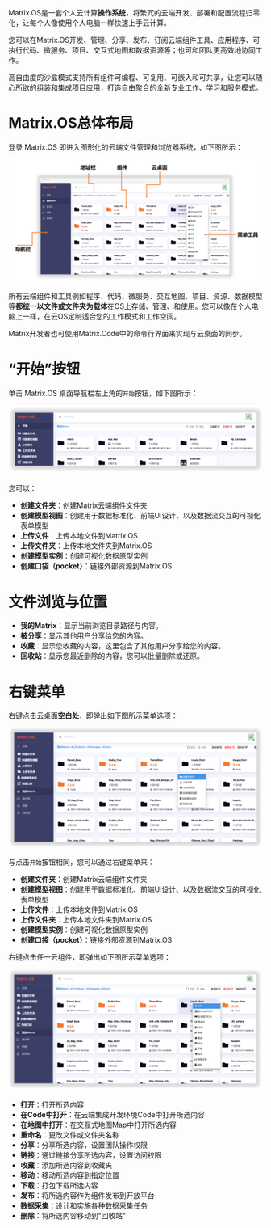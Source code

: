 Matrix.OS是一套个人云计算**操作系统**，将繁冗的云端开发、部署和配置流程归零化，让每个人像使用个人电脑一样快速上手云计算。

您可以在Matrix.OS开发、管理、分享、发布、订阅云端组件工具、应用程序、可执行代码、微服务、项目、交互式地图和数据资源等；也可和团队更高效地协同工作。

高自由度的沙盒模式支持所有组件可编程、可复用、可嵌入和可共享，让您可以随心所欲的组装和集成项目应用，打造自由聚合的全新专业工作、学习和服务模式。


# Matrix.OS总体布局

登录 Matrix.OS 即进入图形化的云端文件管理和浏览器系统，如下图所示：

![Matrix.OS](../../../media/os/quickstart/oslayout.png "Matrix.OS")

所有云端组件和工具例如程序、代码、微服务、交互地图、项目、资源、数据模型等**都统一以文件或文件夹为载体**在OS上存储、管理、和使用。您可以像在个人电脑上一样，在云OS定制适合您的工作模式和工作空间。

Matrix开发者也可使用Matrix.Code中的命令行界面来实现与云桌面的同步。

# “开始”按钮

单击 Matrix.OS 桌面导航栏左上角的`开始`按钮，如下图所示：

![Matrix.OS](../../../media/os/quickstart/startmenu.png "开始按钮")

您可以：

* **创建文件夹**：创建Matrix云端组件文件夹
* **创建模型视图**：创建用于数据标准化、前端UI设计、以及数据流交互的可视化表单模型
* **上传文件**：上传本地文件到Matrix.OS
* **上传文件夹**：上传本地文件夹到Matrix.OS
* **创建模型实例**：创建可视化数据原型实例
* **创建口袋（pocket）**：链接外部资源到Matrix.OS

# 文件浏览与位置

* **我的Matrix**：显示当前浏览目录路径与内容。
* **被分享**：显示其他用户分享给您的内容。
* **收藏**：显示您收藏的内容，这里包含了其他用户分享给您的内容。
* **回收站**：显示您最近删除的内容，您可以批量删除或还原。

# 右键菜单

右键点击云桌面**空白处**，即弹出如下图所示菜单选项：

![Matrix.OS](../../../media/os/quickstart/rightclick.png "右键菜单")

与点击`开始`按钮相同，您可以通过右键菜单来：

* **创建文件夹**：创建Matrix云端组件文件夹
* **创建模型视图**：创建用于数据标准化、前端UI设计、以及数据流交互的可视化表单模型
* **上传文件**：上传本地文件到Matrix.OS
* **上传文件夹**：上传本地文件夹到Matrix.OS
* **创建模型实例**：创建可视化数据原型实例
* **创建口袋（pocket）**：链接外部资源到Matrix.OS

右键点击任一云组件，即弹出如下图所示菜单选项：

![Matrix.OS](../../../media/os/quickstart/rightclick2.png "右键菜单")

* **打开**：打开所选内容
* **在Code中打开**：在云端集成开发环境Code中打开所选内容
* **在地图中打开**：在交互式地图Map中打开所选内容
* **重命名**：更改文件或文件夹名称
* **分享**：分享所选内容，设置团队操作权限
* **链接**：通过链接分享所选内容，设置访问权限
* **收藏**：添加所选内容到收藏夹
* **移动**：移动所选内容到指定位置
* **下载**：打包下载所选内容
* **发布**：将所选内容作为组件发布到开放平台
* **数据采集**：设计和实施各种数据采集任务
* **删除**：将所选内容移动到"回收站"